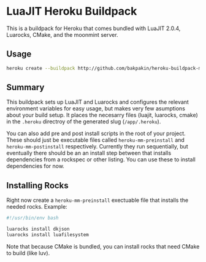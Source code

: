 # LuaJIT Heroku Buildpack

This is a buildpack for Heroku that comes bundled with LuaJIT 2.0.4, Luarocks, CMake,
and the moonmint server.

## Usage

```bash
heroku create --buildpack http://github.com/bakpakin/heroku-buildpack-moonmint.git
```

## Summary

This buildpack sets up LuaJIT and Luarocks and configures the relevant environment
variables for easy usage, but makes very few asumptions about your build setup.
It places the necesarry files (luajit, luarocks, cmake) in the `.heroku` directroy
of the generated slug (`/app/.heroku`).

You can also add pre and post install scripts in the root of your project. These should
just be executable files called `heroku-mm-preinstall` and `heroku-mm-postinstall`
respectively. Currently they run sequentially, but eventually there should be an
an install step between that installs dependencies from a rockspec or other listing.
You can use these to install dependencies for now.

## Installing Rocks

Right now create a `heroku-mm-preinstall` exectuable file that installs the needed
rocks. Example:

```bash
#!/usr/bin/env bash

luarocks install dkjson
luarocks install luafilesystem
```

Note that because CMake is bundled, you can install rocks that need CMake to build (like luv).
